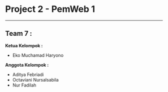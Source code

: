 # Project 2 - PemWeb 1
<hr>
<h2>Team 7 :</h2> 
<b>Ketua Kelompok :</b>

 * Eko Muchamad Haryono

<b>Anggota Kelompok : </b>

 * Aditya Febriadi
 * Octaviani Nursalsabila
 * Nur Fadilah


